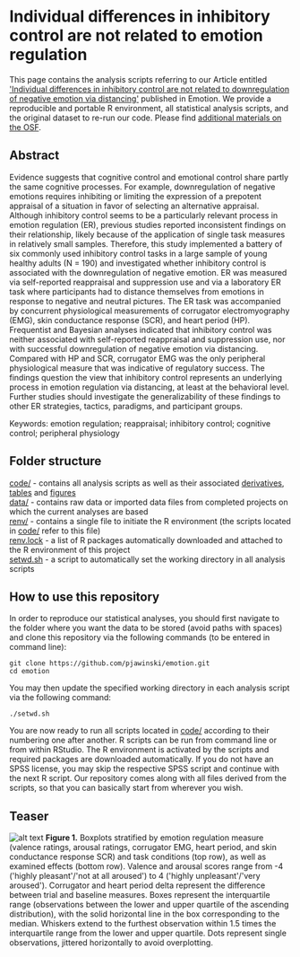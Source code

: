 # Individual differences in inhibitory control are not related to emotion regulation         
This page contains the analysis scripts referring to our Article entitled ['Individual differences in inhibitory control are not related to downregulation of negative emotion via distancing'](https://doi.org/10.1037/emo0001135) published in Emotion. We provide a reproducible and portable R environment, all statistical analysis scripts, and the original dataset to re-run our code. Please find [additional materials on the OSF](https://osf.io/9gwe7/).

## Abstract
Evidence suggests that cognitive control and emotional control share partly the same cognitive processes. For example, downregulation of negative emotions requires inhibiting or limiting the expression of a prepotent appraisal of a situation in favor of selecting an alternative appraisal. Although inhibitory control seems to be a particularly relevant process in emotion regulation (ER), previous studies reported inconsistent findings on their relationship, likely because of the application of single task measures in relatively small samples. Therefore, this study implemented a battery of six commonly used inhibitory control tasks in a large sample of young healthy adults (N = 190) and investigated whether inhibitory control is associated with the downregulation of negative emotion. ER was measured via self-reported reappraisal and suppression use and via a laboratory ER task where participants had to distance themselves from emotions in response to negative and neutral pictures. The ER task was accompanied by concurrent physiological measurements of corrugator electromyography (EMG), skin conductance response (SCR), and heart period (HP). Frequentist and Bayesian analyses indicated that inhibitory control was neither associated with self-reported reappraisal and suppression use, nor with successful downregulation of negative emotion via distancing. Compared with HP and SCR, corrugator EMG was the only peripheral physiological measure that was indicative of regulatory success. The findings question the view that inhibitory control represents an underlying process in emotion regulation via distancing, at least at the behavioral level. Further studies should investigate the generalizability of these findings to other ER strategies, tactics, paradigms, and participant groups. <br>

Keywords: emotion regulation; reappraisal; inhibitory control; cognitive control; peripheral physiology<br>

## Folder structure
[code/](code/) - contains all analysis scripts as well as their associated [derivatives](code/derivatives), [tables](code/tables) and [figures](code/figures)<br>
[data/](data/) - contains raw data or imported data files from completed projects on which the current analyses are based<br>
[renv/](renv/) - contains a single file to initiate the R environment (the scripts located in [code/](code/) refer to this file)<br>
[renv.lock](renv.lock) - a list of R packages automatically downloaded and attached to the R environment of this project<br>
[setwd.sh](setwd.sh) - a script to automatically set the working directory in all analysis scripts<br>

## How to use this repository
In order to reproduce our statistical analyses, you should first navigate to the folder where you want the data to be stored (avoid paths with spaces) and clone this repository via the following commands (to be entered in command line):
```
git clone https://github.com/pjawinski/emotion.git
cd emotion
```
You may then update the specified working directory in each analysis script via the following command:
```
./setwd.sh
```
You are now ready to run all scripts located in [code/](code/) according to their numbering one after another. R scripts can be run from command line or from within RStudio. The R environment is activated by the scripts and required packages are downloaded automatically. If you do not have an SPSS license, you may skip the respective SPSS script and continue with the next R script. Our repository comes along with all files derived from the scripts, so that you can basically start from wherever you wish.

## Teaser
![alt text](https://pjawinski.github.io/emotion/code/figures/boxplots.png "Figure 1")
**Figure 1.** Boxplots stratified by emotion regulation measure (valence ratings, arousal ratings, corrugator EMG, heart period, and skin conductance response SCR) and task conditions (top row), as well as examined effects (bottom row). Valence and arousal scores range from -4 ('highly pleasant'/'not at all aroused') to 4 ('highly unpleasant'/'very aroused'). Corrugator and heart period delta represent the difference between trial and baseline measures. Boxes represent the interquartile range (observations between the lower and upper quartile of the ascending distribution), with the solid horizontal line in the box corresponding to the median. Whiskers extend to the furthest observation within 1.5 times the interquartile range from the lower and upper quartile. Dots represent single observations, jittered horizontally to avoid overplotting.
